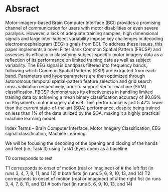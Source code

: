 # Absract

Motor-imagery-based Brain Computer Interface (BCI) provides a promising channel of communication for users with motor disabilities or even severe paralysis. However, a lack of adequate training samples, high dimensional signals and large inter-subject variability impose key challenges in decoding electroencephalogram (EEG) signals from BCI. To address these issues, this paper implements a novel Filter Bank Common Spatial Pattern (FBCSP) and assesses its efficacy in classifying subject-specific motor imagery data as a reflection of its performance on limited training data as well as subject variability. The EEG signal is bandpass filtered into frequency bands, following which Common Spatial Patterns (CSP) are extracted from each band. Parameters and hyperparameters are then optimized through autonomous temporal spatial-pattern feature selection and grid search cross validation respectively, prior to support vector machine (SVM) classification. FBCSP demonstrates its effectiveness in handling limited training data by achieving a mean binary classification accuracy of 80.89% on Physionet’s motor imagery dataset. This performance is just 5.47% lower than the current state-of-the-art (SOA) performance, despite being trained on less than 1% of the data utilized by the SOA, making it a highly practical machine learning model. 

Index Terms – Brain Computer Interface, Motor Imagery Classification, EEG signal classification, Machine Learning.

We will be focusing the decoding of the opening and closing of the hands and feet (i.e. Task 3) using Task1 (Eyes open) as a baseline


T0 corresponds to rest

T1 corresponds to onset of motion (real or imagined) of
    # the left fist (in runs 3, 4, 7, 8, 11, and 12)
    # both fists (in runs 5, 6, 9, 10, 13, and 14)
T2 corresponds to onset of motion (real or imagined) of
    # the right fist (in runs 3, 4, 7, 8, 11, and 12)
    # both feet (in runs 5, 6, 9, 10, 13, and 14)